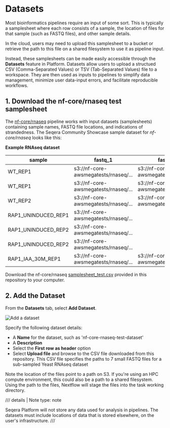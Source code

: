# Datasets

Most bioinformatics pipelines require an input of some sort. This is typically a samplesheet where each row consists of a sample, the location of files for that sample (such as FASTQ files), and other sample details.

In the cloud, users may need to upload this samplesheet to a bucket or retrieve the path to this file on a shared filesystem to use it as pipeline input.

Instead, these samplesheets can be made easily accessible through the **Datasets** feature in Platform. Datasets allow users to upload a structued CSV (Comma-Separated Values) or TSV (Tab-Separated Values) file to a workspace. They are then used as inputs to pipelines to simplify data management, minimize user data-input errors, and facilitate reproducible workflows.

## 1. Download the nf-core/rnaseq test samplesheet

The [nf-core/rnaseq](https://github.com/nf-core/rnaseq) pipeline works with input datasets (samplesheets) containing sample names, FASTQ file locations, and indications of strandedness. The Seqera Community Showcase sample dataset for _nf-core/rnaseq_ looks like this:

**Example RNAseq dataset**

<center>

| sample              | fastq_1                              | fastq_2                              | strandedness |
| ------------------- | ------------------------------------ | ------------------------------------ | ------------ |
| WT_REP1             | s3://nf-core-awsmegatests/rnaseq/... | s3://nf-core-awsmegatests/rnaseq/... | reverse      |
| WT_REP1             | s3://nf-core-awsmegatests/rnaseq/... | s3://nf-core-awsmegatests/rnaseq/... | reverse      |
| WT_REP2             | s3://nf-core-awsmegatests/rnaseq/... | s3://nf-core-awsmegatests/rnaseq/... | reverse      |
| RAP1_UNINDUCED_REP1 | s3://nf-core-awsmegatests/rnaseq/... |                                      | reverse      |
| RAP1_UNINDUCED_REP2 | s3://nf-core-awsmegatests/rnaseq/... |                                      | reverse      |
| RAP1_UNINDUCED_REP2 | s3://nf-core-awsmegatests/rnaseq/... |                                      | reverse      |
| RAP1_IAA_30M_REP1   | s3://nf-core-awsmegatests/rnaseq/... | s3://nf-core-awsmegatests/rnaseq/... | reverse      |

</center>

Download the nf-core/rnaseq [samplesheet_test.csv](samplesheet_test.csv) provided in this repository to your computer.

## 2. Add the Dataset

From the **Datasets** tab, select **Add Dataset**.

![Add a dataset](assets/sp-cloud-add-a-dataset.gif)

Specify the following dataset details:

- A **Name** for the dataset, such as 'nf-core-rnaseq-test-dataset'
- A **Description**
- Select the **First row as header** option
- Select **Upload file** and browse to the CSV file downloaded from this repository. This CSV file specifies the paths to 7 small FASTQ files for a sub-sampled Yeast RNAseq dataset

Note the location of the files point to a path on S3. If you're using an HPC compute environment, this could also be a path to a shared filesystem. Using the path to the files, Nextflow will stage the files into the task working directory. 



/// details | Note
        type: note   

Seqera Platform will not store any data used for analysis in pipelines. The datasets must include locations of data that is stored elsewhere, on the user's infrastructure.
///
